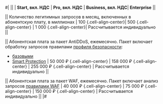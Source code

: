 #|
|| | **Start, вкл. НДС** | **Pro, вкл. НДС** | **Business, вкл. НДС**| **Enterprise** ||

|| Количество легитимных запросов в месяц, включенных в абонентскую плату, в миллионах
| 100 {.cell-align-center}| 500 {.cell-align-center} | 1 000 {.cell-align-center}| Рассчитывается индивидуально ||

|| Абонентская плата за пакет AntiDDoS, ежемесячно. Пакет включает обработку запросов правилами [профиля безопасности](../../smartwebsecurity/concepts/profiles.md):
* [базовыми](../../smartwebsecurity/concepts/rules.md#base-rules)
* [Smart Protection](../../smartwebsecurity/concepts/rules.md#smart-protection-rules)
| 50&nbsp;000&nbsp;₽ {.cell-align-center}
| 158&nbsp;000&nbsp;₽ {.cell-align-center}
| 255&nbsp;000&nbsp;₽ {.cell-align-center}
| Рассчитывается индивидуально ||

|| Абонентская плата за пакет WAF, ежемесячно. Пакет включает анализ запросов [правилами WAF](../../smartwebsecurity/concepts/rules.md#waf-rules)
| 40&nbsp;000&nbsp;₽ {.cell-align-center}
| 75&nbsp;000&nbsp;₽ {.cell-align-center}
| 150&nbsp;000&nbsp;₽ {.cell-align-center}
| Рассчитывается индивидуально ||
|#